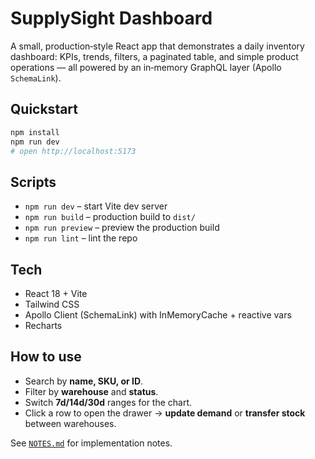 # SupplySight Dashboard

A small, production‑style React app that demonstrates a daily inventory dashboard: KPIs, trends, filters, a paginated table, and simple product operations — all powered by an in‑memory GraphQL layer (Apollo `SchemaLink`).

## Quickstart
```bash
npm install
npm run dev
# open http://localhost:5173
```

## Scripts
- `npm run dev` – start Vite dev server
- `npm run build` – production build to `dist/`
- `npm run preview` – preview the production build
- `npm run lint` – lint the repo

## Tech
- React 18 + Vite
- Tailwind CSS
- Apollo Client (SchemaLink) with InMemoryCache + reactive vars
- Recharts

## How to use
- Search by **name, SKU, or ID**.
- Filter by **warehouse** and **status**.
- Switch **7d/14d/30d** ranges for the chart.
- Click a row to open the drawer → **update demand** or **transfer stock** between warehouses.

See [`NOTES.md`](./NOTES.md) for implementation notes.
